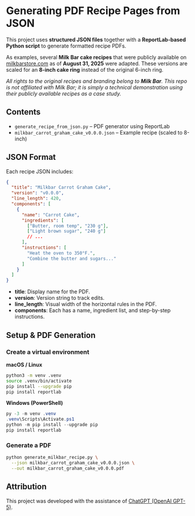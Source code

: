 # Generating PDF Recipe Pages from JSON

This project uses **structured JSON files** together with a **ReportLab-based Python script** to generate formatted recipe PDFs.

As examples, several **Milk Bar cake recipes** that were publicly available on [milkbarstore.com](https://milkbarstore.com/blogs/recipes) as of **August 31, 2025** were adapted. These versions are scaled for an **8-inch cake ring** instead of the original 6-inch ring.

_All rights to the original recipes and branding belong to **Milk Bar**. This repo is not affiliated with Milk Bar; it is simply a technical demonstration using their publicly available recipes as a case study._

## Contents

- `generate_recipe_from_json.py` – PDF generator using ReportLab
- `milkbar_carrot_graham_cake_v0.0.0.json` – Example recipe (scaled to 8-inch)

## JSON Format

Each recipe JSON includes:

```json
{
  "title": "Milkbar Carrot Graham Cake",
  "version": "v0.0.0",
  "line_length": 420,
  "components": [
    {
      "name": "Carrot Cake",
      "ingredients": [
        ["Butter, room temp", "230 g"],
        ["Light brown sugar", "240 g"]
        // ...
      ],
      "instructions": [
        "Heat the oven to 350°F.",
        "Combine the butter and sugars..."
      ]
    }
  ]
}
```

- **title**: Display name for the PDF.
- **version**: Version string to track edits.
- **line_length**: Visual width of the horizontal rules in the PDF.
- **components**: Each has a name, ingredient list, and step-by-step instructions.

## Setup & PDF Generation

### Create a virtual environment

**macOS / Linux**

```bash
python3 -m venv .venv
source .venv/bin/activate
pip install --upgrade pip
pip install reportlab
```

**Windows (PowerShell)**

```powershell
py -3 -m venv .venv
.venv\Scripts\Activate.ps1
python -m pip install --upgrade pip
pip install reportlab
```

### Generate a PDF

```bash
python generate_milkbar_recipe.py \
  --json milkbar_carrot_graham_cake_v0.0.0.json \
  --out milkbar_carrot_graham_cake_v0.0.0.pdf
```

## Attribution

This project was developed with the assistance of [ChatGPT (OpenAI GPT-5)](https://openai.com/).
